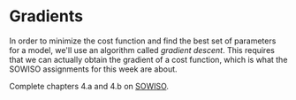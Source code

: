 
# Gradients

In order to minimize the cost function and find the best set of parameters for
a model, we'll use an algorithm called *gradient descent*. This requires that
we can actually obtain the gradient of a cost function, which is what the SOWISO
assignments for this week are about.

Complete chapters 4.a and 4.b on [SOWISO](https://uva.sowiso.nl/).
